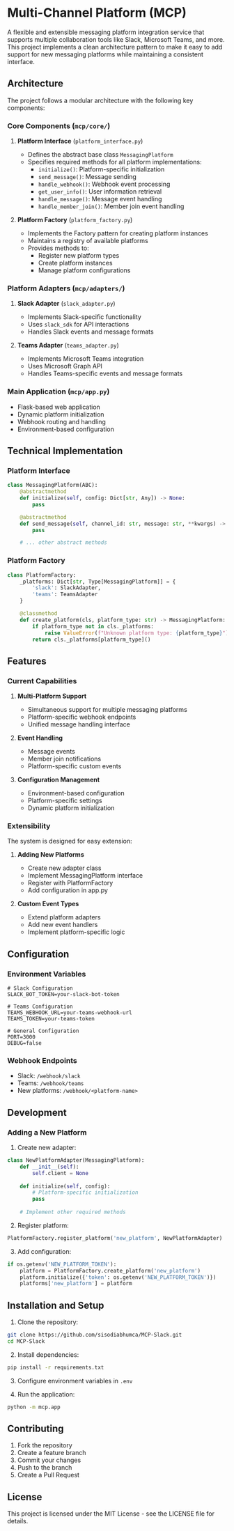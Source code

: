 # Multi-Channel Platform (MCP)

A flexible and extensible messaging platform integration service that supports multiple collaboration tools like Slack, Microsoft Teams, and more. This project implements a clean architecture pattern to make it easy to add support for new messaging platforms while maintaining a consistent interface.

## Architecture

The project follows a modular architecture with the following key components:

### Core Components (`mcp/core/`)

1. **Platform Interface** (`platform_interface.py`)
   - Defines the abstract base class `MessagingPlatform`
   - Specifies required methods for all platform implementations:
     - `initialize()`: Platform-specific initialization
     - `send_message()`: Message sending
     - `handle_webhook()`: Webhook event processing
     - `get_user_info()`: User information retrieval
     - `handle_message()`: Message event handling
     - `handle_member_join()`: Member join event handling

2. **Platform Factory** (`platform_factory.py`)
   - Implements the Factory pattern for creating platform instances
   - Maintains a registry of available platforms
   - Provides methods to:
     - Register new platform types
     - Create platform instances
     - Manage platform configurations

### Platform Adapters (`mcp/adapters/`)

1. **Slack Adapter** (`slack_adapter.py`)
   - Implements Slack-specific functionality
   - Uses `slack_sdk` for API interactions
   - Handles Slack events and message formats

2. **Teams Adapter** (`teams_adapter.py`)
   - Implements Microsoft Teams integration
   - Uses Microsoft Graph API
   - Handles Teams-specific events and message formats

### Main Application (`mcp/app.py`)

- Flask-based web application
- Dynamic platform initialization
- Webhook routing and handling
- Environment-based configuration

## Technical Implementation

### Platform Interface

```python
class MessagingPlatform(ABC):
    @abstractmethod
    def initialize(self, config: Dict[str, Any]) -> None:
        pass

    @abstractmethod
    def send_message(self, channel_id: str, message: str, **kwargs) -> bool:
        pass

    # ... other abstract methods
```

### Platform Factory

```python
class PlatformFactory:
    _platforms: Dict[str, Type[MessagingPlatform]] = {
        'slack': SlackAdapter,
        'teams': TeamsAdapter
    }

    @classmethod
    def create_platform(cls, platform_type: str) -> MessagingPlatform:
        if platform_type not in cls._platforms:
            raise ValueError(f"Unknown platform type: {platform_type}")
        return cls._platforms[platform_type]()
```

## Features

### Current Capabilities

1. **Multi-Platform Support**
   - Simultaneous support for multiple messaging platforms
   - Platform-specific webhook endpoints
   - Unified message handling interface

2. **Event Handling**
   - Message events
   - Member join notifications
   - Platform-specific custom events

3. **Configuration Management**
   - Environment-based configuration
   - Platform-specific settings
   - Dynamic platform initialization

### Extensibility

The system is designed for easy extension:

1. **Adding New Platforms**
   - Create new adapter class
   - Implement MessagingPlatform interface
   - Register with PlatformFactory
   - Add configuration in app.py

2. **Custom Event Types**
   - Extend platform adapters
   - Add new event handlers
   - Implement platform-specific logic

## Configuration

### Environment Variables

```env
# Slack Configuration
SLACK_BOT_TOKEN=your-slack-bot-token

# Teams Configuration
TEAMS_WEBHOOK_URL=your-teams-webhook-url
TEAMS_TOKEN=your-teams-token

# General Configuration
PORT=3000
DEBUG=false
```

### Webhook Endpoints

- Slack: `/webhook/slack`
- Teams: `/webhook/teams`
- New platforms: `/webhook/<platform-name>`

## Development

### Adding a New Platform

1. Create new adapter:
```python
class NewPlatformAdapter(MessagingPlatform):
    def __init__(self):
        self.client = None
    
    def initialize(self, config):
        # Platform-specific initialization
        pass
    
    # Implement other required methods
```

2. Register platform:
```python
PlatformFactory.register_platform('new_platform', NewPlatformAdapter)
```

3. Add configuration:
```python
if os.getenv('NEW_PLATFORM_TOKEN'):
    platform = PlatformFactory.create_platform('new_platform')
    platform.initialize({'token': os.getenv('NEW_PLATFORM_TOKEN')})
    platforms['new_platform'] = platform
```

## Installation and Setup

1. Clone the repository:
```bash
git clone https://github.com/sisodiabhumca/MCP-Slack.git
cd MCP-Slack
```

2. Install dependencies:
```bash
pip install -r requirements.txt
```

3. Configure environment variables in `.env`

4. Run the application:
```bash
python -m mcp.app
```

## Contributing

1. Fork the repository
2. Create a feature branch
3. Commit your changes
4. Push to the branch
5. Create a Pull Request

## License

This project is licensed under the MIT License - see the LICENSE file for details.

